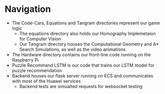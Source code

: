 # Navigation
- The Code-Cars, Equations and Tangram directories represent our game logic
	- The equations directory also holds our Homography Implemetaion for Computer Vision
	- Our Tangram directory houses the Computational Geometry and A* Search Simulations, as well as the video animations
- The Hardware directory contains our front-line code running on the Raspberry Pi
- Puzzle Recommand LSTM is our code that trains our LSTM model for puzzle recommendation
- Backend houses our flask server running on ECS and communicates with most of the Huawei services
	- Backend tests are simualted requests for websocket testing

